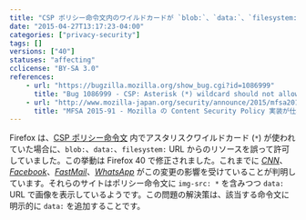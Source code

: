 ```yaml
---
title: "CSP ポリシー命令文内のワイルドカードが `blob:`、`data:`、`filesystem:` のリソースを許容しなくなりました"
date: "2015-04-27T13:17:23-04:00"
categories: ["privacy-security"]
tags: []
versions: ["40"]
statuses: "affecting"
cclicense: "BY-SA 3.0"
references:
    - url: "https://bugzilla.mozilla.org/show_bug.cgi?id=1086999"
      title: "Bug 1086999 - CSP: Asterisk (*) wildcard should not allow blob:, data:, or filesystem: when matching source expressions"
    - url: "http://www.mozilla-japan.org/security/announce/2015/mfsa2015-91.html"
      title: "MFSA 2015-91 - Mozilla の Content Security Policy 実装が仕様に反してアスタリスクワイルドカードを許容している"
---
```

Firefox は、[CSP ポリシー命令文](https://developer.mozilla.org/ja/docs/Web/Security/CSP/CSP_policy_directives) 内でアスタリスクワイルドカード (`*`) が使われていた場合に、`blob:`、`data:`、`filesystem:` URL からのリソースを誤って許可していました。この挙動は Firefox 40 で修正されました。これまでに [*CNN*](https://bugzilla.mozilla.org/show_bug.cgi?id=1155792)、[*Facebook*](https://bugzilla.mozilla.org/show_bug.cgi?id=1181379)、[*FastMail*](https://bugzilla.mozilla.org/show_bug.cgi?id=1157084)、[*WhatsApp*](https://bugzilla.mozilla.org/show_bug.cgi?id=1154704) がこの変更の影響を受けていることが判明しています。それらのサイトはポリシー命令文に `img-src: *` を含みつつ `data:` URL で画像を表示しているようです。この問題の解決策は、該当する命令文に明示的に `data:` を追加することです。
